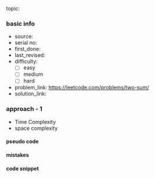 topic:

### basic info
- source: 
- serial no:
- first_done:
- last_revised:
- difficulty:
	- [ ] easy
	- [ ] medium
	- [ ] hard
- problem_link: https://leetcode.com/problems/two-sum/
- solution_link:

### approach - 1
- Time Complexity
- space complexity

#### pseudo code

#### mistakes

#### code snippet
```python

```